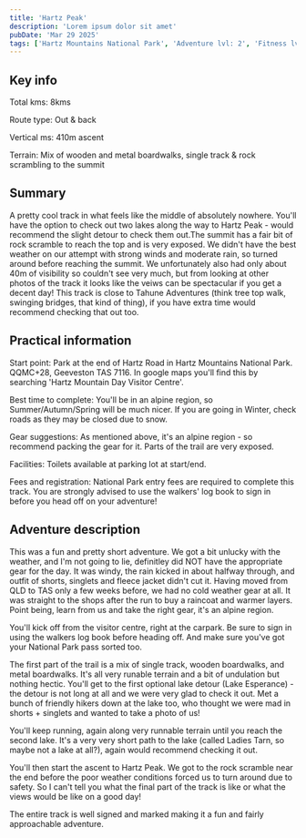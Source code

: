 ```yaml
---
title: 'Hartz Peak'
description: 'Lorem ipsum dolor sit amet'
pubDate: 'Mar 29 2025'
tags: ['Hartz Mountains National Park', 'Adventure lvl: 2', 'Fitness lvl: 1']
---
```


## Key info
Total kms: 8kms

Route type: Out & back

Vertical ms: 410m ascent

Terrain: Mix of wooden and metal boardwalks, single track & rock scrambling to the summit

## Summary
A pretty cool track in what feels like the middle of absolutely nowhere. You'll have the option to check out two lakes along the way to Hartz Peak - would recommend the slight detour to check them out.The summit has a fair bit of rock scramble to reach the top and is very exposed. We didn't have the best weather on our attempt with strong winds and moderate rain, so turned around before reaching the summit. We unfortunately also had only about 40m of visibility so couldn't see very much, but from looking at other photos of the track it looks like the veiws can be spectacular if you get a decent day! This track is close to Tahune Adventures (think tree top walk, swinging bridges, that kind of thing), if you have extra time would recommend checking that out too.

## Practical information
Start point: Park at the end of Hartz Road in Hartz Mountains National Park. QQMC+28, Geeveston TAS 7116. In google maps you'll find this by searching 'Hartz Mountain Day Visitor Centre'.

Best time to complete: You'll be in an alpine region, so Summer/Autumn/Spring will be much nicer. If 
you are going in Winter, check roads as they may be closed due to snow. 

Gear suggestions: As mentioned above, it's an alpine region - so recommend packing the gear for it. 
Parts of the trail are very exposed.

Facilities: Toilets available at parking lot at start/end.

Fees and registration: National Park entry fees are required to complete this track. You are strongly advised to use the walkers' log book to sign in before you head off on your adventure!


## Adventure description
This was a fun and pretty short adventure. We got a bit unlucky with the weather, and I'm not going to lie, definitley did NOT have the appropriate gear for the day. It was windy, the rain kicked in about halfway through, and outfit of shorts, singlets and fleece jacket didn't cut it. Having moved from QLD to TAS only a few weeks before, we had no cold weather gear at all. It was straight to the shops after the run to buy a raincoat and warmer layers. Point being, learn from us and take the right gear, it's an alpine region.

You'll kick off from the visitor centre, right at the carpark. Be sure to sign in using the walkers log book before heading off. And make sure you've got your National Park pass sorted too.

The first part of the trail is a mix of single track, wooden boardwalks, and metal boardwalks. It's all very runable terrain and a bit of undulation but nothing hectic. You'll get to the first optional lake detour (Lake Esperance) - the detour is not long at all and we were very glad to check it out. Met a bunch of friendly hikers down at the lake too, who thought we were mad in shorts + singlets and wanted to take a photo of us!

You'll keep running, again along very runnable terrain until you reach the second lake. It's a very very short path to the lake (called Ladies Tarn, so maybe not a lake at all?), again would recommend checking it out. 

You'll then start the ascent to Hartz Peak. We got to the rock scramble near the end before the poor weather conditions forced us to turn around due to safety. So I can't tell you what the final part of the track is like or what the views would be like on a good day!

The entire track is well signed and marked making it a fun and fairly approachable adventure.

